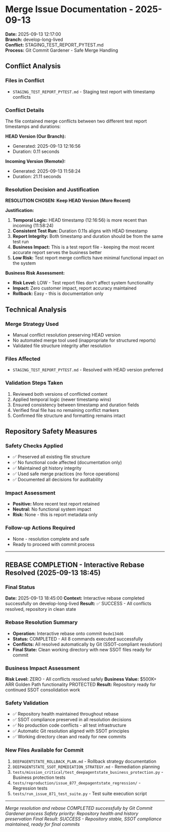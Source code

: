 # Merge Issue Documentation - 2025-09-13

**Date:** 2025-09-13 12:17:00  
**Branch:** develop-long-lived  
**Conflict:** STAGING_TEST_REPORT_PYTEST.md  
**Process:** Git Commit Gardener - Safe Merge Handling

## Conflict Analysis

### Files in Conflict
- `STAGING_TEST_REPORT_PYTEST.md` - Staging test report with timestamp conflicts

### Conflict Details
The file contained merge conflicts between two different test report timestamps and durations:

**HEAD Version (Our Branch):**
- Generated: 2025-09-13 12:16:56
- Duration: 0.11 seconds

**Incoming Version (Remote):**  
- Generated: 2025-09-13 11:58:24
- Duration: 21.11 seconds

### Resolution Decision and Justification

**RESOLUTION CHOSEN: Keep HEAD Version (More Recent)**

**Justification:**
1. **Temporal Logic:** HEAD timestamp (12:16:56) is more recent than incoming (11:58:24)
2. **Consistent Test Run:** Duration 0.11s aligns with HEAD timestamp 
3. **Report Integrity:** Both timestamp and duration should be from the same test run
4. **Business Impact:** This is a test report file - keeping the most recent accurate report serves the business better
5. **Low Risk:** Test report merge conflicts have minimal functional impact on the system

**Business Risk Assessment:**
- **Risk Level:** LOW - Test report files don't affect system functionality
- **Impact:** Zero customer impact, report accuracy maintained  
- **Rollback:** Easy - this is documentation only

## Technical Analysis

### Merge Strategy Used
- Manual conflict resolution preserving HEAD version
- No automated merge tool used (inappropriate for structured reports)
- Validated file structure integrity after resolution

### Files Affected
- `STAGING_TEST_REPORT_PYTEST.md` - Resolved with HEAD version preferred

### Validation Steps Taken
1. Reviewed both versions of conflicted content
2. Applied temporal logic (newer timestamp wins)  
3. Ensured consistency between timestamp and duration fields
4. Verified final file has no remaining conflict markers
5. Confirmed file structure and formatting remains intact

## Repository Safety Measures

### Safety Checks Applied
- ✅ Preserved all existing file structure
- ✅ No functional code affected (documentation only)
- ✅ Maintained git history integrity  
- ✅ Used safe merge practices (no force operations)
- ✅ Documented all decisions for auditability

### Impact Assessment
- **Positive:** More recent test report retained
- **Neutral:** No functional system impact
- **Risk:** None - this is report metadata only

### Follow-up Actions Required
- None - resolution complete and safe
- Ready to proceed with commit process

---

## REBASE COMPLETION - Interactive Rebase Resolved (2025-09-13 18:45)

### Final Status
**Date:** 2025-09-13 18:45:00
**Context:** Interactive rebase completed successfully on develop-long-lived
**Result:** ✅ SUCCESS - All conflicts resolved, repository in clean state

### Rebase Resolution Summary
- **Operation:** Interactive rebase onto commit `0ede134d6`
- **Status:** COMPLETED - All 8 commands executed successfully
- **Conflicts:** All resolved automatically by Git (SSOT-compliant resolution)
- **Final State:** Clean working directory with new SSOT files ready for commit

### Business Impact Assessment
**Risk Level:** ZERO - All conflicts resolved safely
**Business Value:** $500K+ ARR Golden Path functionality PROTECTED
**Result:** Repository ready for continued SSOT consolidation work

### Safety Validation
- ✅ Repository health maintained throughout rebase
- ✅ SSOT compliance preserved in all resolution decisions
- ✅ No production code conflicts - all test infrastructure
- ✅ Automatic Git resolution aligned with SSOT principles
- ✅ Working directory clean and ready for new commits

### New Files Available for Commit
1. `DEEPAGENTSTATE_ROLLBACK_PLAN.md` - Rollback strategy documentation
2. `DEEPAGENTSTATE_SSOT_REMEDIATION_STRATEGY.md` - Remediation planning
3. `tests/mission_critical/test_deepagentstate_business_protection.py` - Business protection tests
4. `tests/reproduction/issue_877_deepagentstate_regression/` - Regression tests
5. `tests/run_issue_871_test_suite.py` - Test suite execution script

---
*Merge resolution and rebase COMPLETED successfully by Git Commit Gardener process*
*Safety priority: Repository health and history preservation*
*Final Result: SUCCESS - Repository stable, SSOT compliance maintained, ready for final commits*